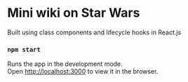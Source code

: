 # Mini wiki on Star Wars

Built using class components and lifecycle hooks in React.js

### `npm start`

Runs the app in the development mode.\
Open [http://localhost:3000](http://localhost:3000) to view it in the browser.
